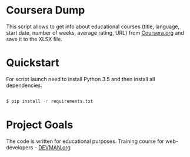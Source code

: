 # Coursera Dump

This script allows to get info about educational courses (title, language, start date, number of weeks, average rating, URL) from [Coursera.org](https://www.coursera.org/) and save it to the XLSX file.

# Quickstart

For script launch need to install Python 3.5 and then install all dependencies:

```bash

$ pip install -r requirements.txt

```

# Project Goals

The code is written for educational purposes. Training course for web-developers - [DEVMAN.org](https://devman.org)

